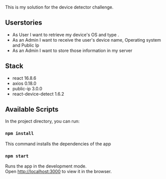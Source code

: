 This is my solution for the device detector challenge.

## Userstories
* As User I want to retrieve my device's OS and type .
 * As an Admin I want to receive the user's device name, Operating system and Public Ip
 * As an Admin I want to store those information in my server
 

## Stack

- react 16.8.6
- axios 0.18.0
- public-ip 3.0.0
- react-device-detect 1.6.2

## Available Scripts

In the project directory, you can run:

### `npm install`
This command installs the dependencies of the app

### `npm start`

Runs the app in the development mode.<br>
Open [http://localhost:3000](http://localhost:3000) to view it in the browser.



